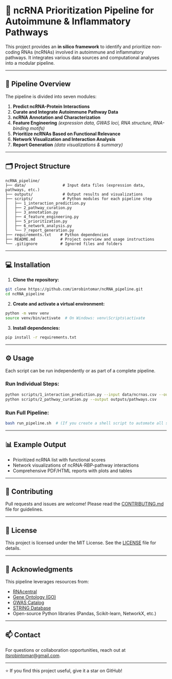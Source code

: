 # 🧬 ncRNA Prioritization Pipeline for Autoimmune & Inflammatory Pathways

This project provides an **in silico framework** to identify and prioritize non-coding RNAs (ncRNAs) involved in autoimmune and inflammatory pathways. It integrates various data sources and computational analyses into a modular pipeline.

---

## 🚀 **Pipeline Overview**
The pipeline is divided into seven modules:

1. **Predict ncRNA-Protein Interactions**  
2. **Curate and Integrate Autoimmune Pathway Data**  
3. **ncRNA Annotation and Characterization**  
4. **Feature Engineering** *(expression data, GWAS loci, RNA structure, RNA-binding motifs)*  
5. **Prioritize ncRNAs Based on Functional Relevance**  
6. **Network Visualization and Interaction Analysis**  
7. **Report Generation** *(data visualizations & summary)*  

---

## 🗂️ **Project Structure**
```
ncRNA_pipeline/
├── data/                # Input data files (expression data, pathways, etc.)
├── outputs/             # Output results and visualizations
├── scripts/             # Python modules for each pipeline step
│   ├── 1_interaction_prediction.py
│   ├── 2_pathway_curation.py
│   ├── 3_annotation.py
│   ├── 4_feature_engineering.py
│   ├── 5_prioritization.py
│   ├── 6_network_analysis.py
│   └── 7_report_generation.py
├── requirements.txt    # Python dependencies
├── README.md           # Project overview and usage instructions
└── .gitignore          # Ignored files and folders
```

---

## 💻 **Installation**
1. **Clone the repository:**  
```bash
git clone https://github.com/imrobintomar/ncRNA_pipeline.git
cd ncRNA_pipeline
```

2. **Create and activate a virtual environment:**  
```bash
python -m venv venv
source venv/bin/activate  # On Windows: venv\Scripts\activate
```

3. **Install dependencies:**  
```bash
pip install -r requirements.txt
```

---

## ⚙️ **Usage**
Each script can be run independently or as part of a complete pipeline. 

### Run Individual Steps:
```bash
python scripts/1_interaction_prediction.py --input data/ncrnas.csv --output outputs/interactions.csv
python scripts/2_pathway_curation.py --output outputs/pathways.csv
```

### Run Full Pipeline:
```bash
bash run_pipeline.sh  # (If you create a shell script to automate all steps)
```

---

## 📊 **Example Output**
- Prioritized ncRNA list with functional scores  
- Network visualizations of ncRNA-RBP-pathway interactions  
- Comprehensive PDF/HTML reports with plots and tables  

---

## 🧩 **Contributing**
Pull requests and issues are welcome! Please read the [CONTRIBUTING.md](CONTRIBUTING.md) file for guidelines.

---

## 📄 **License**
This project is licensed under the MIT License. See the [LICENSE](LICENSE) file for details.

---

## 🙌 **Acknowledgments**
This pipeline leverages resources from:
- [RNAcentral](https://rnacentral.org/)
- [Gene Ontology (GO)](http://geneontology.org/)
- [GWAS Catalog](https://www.ebi.ac.uk/gwas/)
- [STRING Database](https://string-db.org/)
- Open-source Python libraries (Pandas, Scikit-learn, NetworkX, etc.)

---

## 📫 **Contact**
For questions or collaboration opportunities, reach out at [itsrobintomar@gmail.com](mailto:itsrobintomar@gmail.com).  

---

⭐️ If you find this project useful, give it a star on GitHub!
